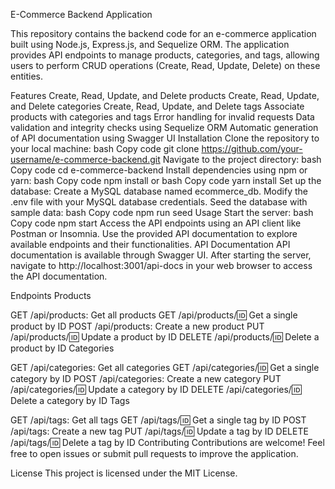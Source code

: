 E-Commerce Backend Application

This repository contains the backend code for an e-commerce application built using Node.js, Express.js, and Sequelize ORM. The application provides API endpoints to manage products, categories, and tags, allowing users to perform CRUD operations (Create, Read, Update, Delete) on these entities.

Features
Create, Read, Update, and Delete products
Create, Read, Update, and Delete categories
Create, Read, Update, and Delete tags
Associate products with categories and tags
Error handling for invalid requests
Data validation and integrity checks using Sequelize ORM
Automatic generation of API documentation using Swagger UI
Installation
Clone the repository to your local machine:
bash
Copy code
git clone https://github.com/your-username/e-commerce-backend.git
Navigate to the project directory:
bash
Copy code
cd e-commerce-backend
Install dependencies using npm or yarn:
bash
Copy code
npm install
or
bash
Copy code
yarn install
Set up the database:
Create a MySQL database named ecommerce_db.
Modify the .env file with your MySQL database credentials.
Seed the database with sample data:
bash
Copy code
npm run seed
Usage
Start the server:
bash
Copy code
npm start
Access the API endpoints using an API client like Postman or Insomnia.
Use the provided API documentation to explore available endpoints and their functionalities.
API Documentation
API documentation is available through Swagger UI. After starting the server, navigate to http://localhost:3001/api-docs in your web browser to access the API documentation.

Endpoints
Products

GET /api/products: Get all products
GET /api/products/:id: Get a single product by ID
POST /api/products: Create a new product
PUT /api/products/:id: Update a product by ID
DELETE /api/products/:id: Delete a product by ID
Categories

GET /api/categories: Get all categories
GET /api/categories/:id: Get a single category by ID
POST /api/categories: Create a new category
PUT /api/categories/:id: Update a category by ID
DELETE /api/categories/:id: Delete a category by ID
Tags

GET /api/tags: Get all tags
GET /api/tags/:id: Get a single tag by ID
POST /api/tags: Create a new tag
PUT /api/tags/:id: Update a tag by ID
DELETE /api/tags/:id: Delete a tag by ID
Contributing
Contributions are welcome! Feel free to open issues or submit pull requests to improve the application.

License
This project is licensed under the MIT License.